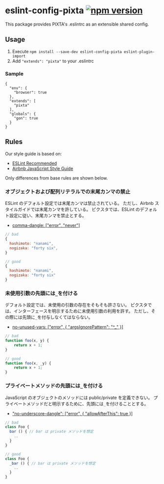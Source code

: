 # eslint-config-pixta [![npm version](https://badge.fury.io/js/eslint-config-pixta.svg)](https://badge.fury.io/js/eslint-config-pixta)
This package provides PIXTA's .eslintrc as an extensible shared config.

## Usage
1. Execute `npm install --save-dev eslint-config-pixta eslint-plugin-import`
2. Add `"extends": "pixta"` to your .eslintrc

### Sample
```.eslintrc
{
  "env": {
    "browser": true
  },
  "extends": [
    "pixta"
  ],
  "globals": {
    "gon": true
  }
}
```

## Rules
Our style guide is based on:

* [ESLint Recommended](http://eslint.org/docs/rules/)
* [Airbnb JavaScript Style Guide](https://github.com/airbnb/javascript)

Only differences from base rules are shown below.

### オブジェクトおよび配列リテラルでの末尾カンマの禁止
ESLint のデフォルト設定では末尾カンマは禁止されている。
ただし、Airbnb スタイルガイドでは末尾カンマを許している。
ピクスタでは、ESLint のデフォルト設定に従い、末尾カンマを禁止とする。

* [comma-dangle: ["error", "never"]](http://eslint.org/docs/rules/comma-dangle#never)

```javascript
// bad
{
  hashimoto: "nanami",
  nogizaka: "forty six",
}

// good
{
  hashimoto: "nanami",
  nogizaka: "forty six"
}
```

### 未使用引数の先頭には`_`を付ける
デフォルト設定では、未使用の引数の存在をそもそも許さない。
ピクスタでは、インターフェースを明示するために未使用引数の利用を許す。
ただし、その際には先頭に`_`を付与しなくてはならない。

* [no-unused-vars: ["error", { "argsIgnorePattern": "^_" }]](http://eslint.org/docs/rules/no-unused-vars#argsignorepattern)

```javascript
// bad
function foo(x, y) {
    return x + 1;
}

// good
function foo(x, _y) {
    return x + 1;
}
```

### プライベートメソッドの先頭には`_`を付ける
JavaScript のオブジェクトのメソッドには public/private を定義できない。
プライベートメソッドだと明示するために、先頭には`_`を付けることとする。

* ["no-underscore-dangle": ["error", { "allowAfterThis": true }]](http://eslint.org/docs/rules/no-underscore-dangle#allowafterthis)

```javascript
// bad
class Foo {
  bar () { // bar は private メソッドを想定
    ..
  }
}

// good
class Foo {
  _bar () { // bar は private メソッドを想定
    ..
  }
}
```

